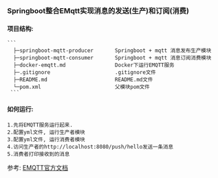 ### Springboot整合EMqtt实现消息的发送(生产)和订阅(消费)

#### 项目结构:

    ```
      ├─springboot-mqtt-producer       Springboot + mqtt 消息发布生产模块
      ├─springboot-mqtt-consumer       Springboot + mqtt 消息订阅消费模块
      ├─docker-emqtt.md                Docker下运行EMQTT服务
      ├─.gitignore                     .gitignore文件
      ├─README.md                      README.md文件
      └─pom.xml                        父模块pom文件
     ```
#### 如何运行:
    
    1.先将EMQTT服务运行起来.
    2.配置yml文件, 运行生产者模块
    3.配置yml文件, 运行消费者模块
    4.访问生产者的http://localhost:8080/push/hello发送一条消息
    5.消费者打印接收到的消息

参考: [EMQTT官方文档](https://www.emqx.io/cn/)